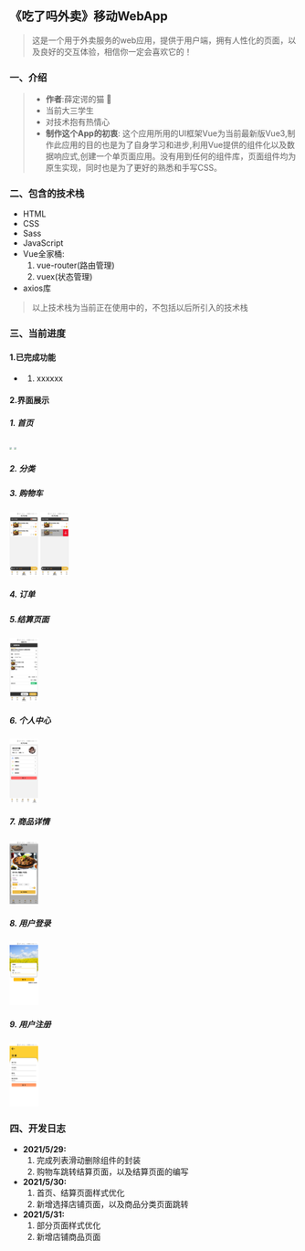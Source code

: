 ## 《吃了吗外卖》移动WebApp
> 这是一个用于外卖服务的web应用，提供于用户端，拥有人性化的页面，以及良好的交互体验，相信你一定会喜欢它的！
### 一、介绍
> * <b>作者</b>:薛定谔的猫 🍉<br>
> * 当前大三学生
> * 对技术抱有热情心
> * <b>制作这个App的初衷</b>: 这个应用所用的UI框架Vue为当前最新版Vue3,制作此应用的目的也是为了自身学习和进步,利用Vue提供的组件化以及数据响应式,创建一个单页面应用。没有用到任何的组件库，页面组件均为原生实现，同时也是为了更好的熟悉和手写CSS。
### 二、包含的技术栈
* HTML
* CSS
* Sass
* JavaScript
* Vue全家桶:<br>
  1. vue-router(路由管理)<br>
  2. vuex(状态管理)<br>
* axios库
>以上技术栈为当前正在使用中的，不包括以后所引入的技术栈
### 三、当前进度
#### 1.已完成功能
* 1. xxxxxx
#### 2.界面展示
##### 1. 首页

   <img src="F:\Web项目\CLM_TakeOut_FrontEnd\图片\首页1.jpg" style="zoom: 25%;" />

   <img src="F:\Web项目\CLM_TakeOut_FrontEnd\图片\首页2.jpg" style="zoom:25%;" />

##### 2. 分类

##### 3. 购物车

   <img src="./page-image/购物车1.jpg" style="zoom:25%;" width="200" /> <img src="./page-image/购物车2.jpg" style="zoom:25%;" width="200" />

##### 4. 订单

#####  5.结算页面

<img src="./page-image/结算页面.jpg" style="zoom:25%;" width="200"/>

##### 6. 个人中心

   <img src="./page-image/个人中心.jpg" style="zoom:25%;"  width="200"/>

##### 7. 商品详情

   <img src="./page-image/商品详情.jpg" style="zoom:25%;" width="200"/>

##### 8. 用户登录

<img src="./page-image/登录.jpg" style="zoom:25%;" width="200"/>

##### 9. 用户注册

<img src="./page-image/注册.jpg" style="zoom:25%;" width="200"/>

### 四、开发日志
* <b>2021/5/29:</b><br>
  1. 完成列表滑动删除组件的封装
  2. 购物车跳转结算页面，以及结算页面的编写
* <b>2021/5/30:</b><br>
  1. 首页、结算页面样式优化
  2. 新增选择店铺页面，以及商品分类页面跳转
* <b>2021/5/31:</b><br>
  1. 部分页面样式优化
  2. 新增店铺商品页面
